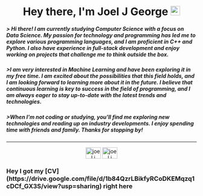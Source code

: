 <h1 align = "center"> Hey there, I'm Joel J George <img src="https://media.giphy.com/media/hvRJCLFzcasrR4ia7z/giphy.gif" width="25"</h1>


<h5 align = "left">  &gt; 
Hi there! I am currently studying Computer Science with a focus on Data Science. My passion for technology and programming has led me to explore various programming languages, and I am proficient in C++ and Python. I also have experience in full-stack development and enjoy working on projects that challenge me to think outside the box.</h5>


<h5>&gt;I am very interested in Machine Learning and have been exploring it in my free time. I am excited about the possibilities that this field holds, and I am looking forward to learning more about it in the future. I believe that continuous learning is key to success in the field of programming, and I am always eager to stay up-to-date with the latest trends and technologies.</h5>

<h5>&gt;When I'm not coding or studying, you'll find me exploring new technologies and reading up on industry developments. I enjoy spending time with friends and family. Thanks for stopping by!</h5>

___

<p align="center">
<a href="https://dev.to/joeljgeorge" target="blank"><img align="center" src="https://cdn.jsdelivr.net/npm/simple-icons@3.0.1/icons/dev-dot-to.svg" alt="joel j george" height="30" width="40" /></a>
<a href="https://www.linkedin.com/in/joeljgeorge/" target="blank"><img align="center" src="https://raw.githubusercontent.com/rahuldkjain/github-profile-readme-generator/master/src/images/icons/Social/linked-in-alt.svg" alt="joel j george" height="30" width="40" /></a>
<!--<a href="https://leetcode.com/JoJo111/" target="blank"><img align="center" src="https://leetcode.com/_next/static/images/logo-dark-c96c407d175e36c81e236fcfdd682a0b.png" alt="joel j george" height="35" width="30" /></a>-->

<h3>Hey I got my [CV](https://drive.google.com/file/d/1b84QzrLBikfyRCoDKEMqzq1cDCf_GX3S/view?usp=sharing) right here</h3>

